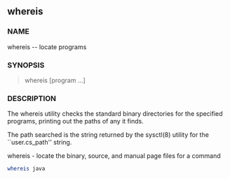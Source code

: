 ## whereis

### NAME

whereis -- locate programs

### SYNOPSIS

> whereis [program ...]

### DESCRIPTION

The whereis utility checks the standard binary directories for the specified programs, printing out the paths of any it finds.

The path searched is the string returned by the sysctl(8) utility for the ``user.cs_path'' string.

whereis -  locate the binary, source, and manual page files for a command

```bash
whereis java
```
